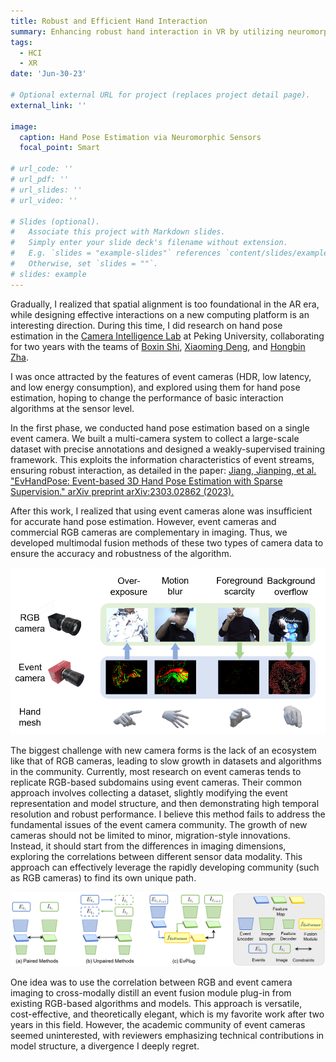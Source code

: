 ```yaml
---
title: Robust and Efficient Hand Interaction
summary: Enhancing robust hand interaction in VR by utilizing neuromorpgic sensors with multi-modal fusion.
tags:
  - HCI
  - XR
date: 'Jun-30-23'

# Optional external URL for project (replaces project detail page).
external_link: ''

image:
  caption: Hand Pose Estimation via Neuromorphic Sensors
  focal_point: Smart

# url_code: ''
# url_pdf: ''
# url_slides: ''
# url_video: ''

# Slides (optional).
#   Associate this project with Markdown slides.
#   Simply enter your slide deck's filename without extension.
#   E.g. `slides = "example-slides"` references `content/slides/example-slides.md`.
#   Otherwise, set `slides = ""`.
# slides: example
---
```


Gradually, I realized that spatial alignment is too foundational in the AR era, while designing effective interactions on a new computing platform is an interesting direction. During this time, I did research on hand pose estimation in the [Camera Intelligence Lab](https://ci.idm.pku.edu.cn/) at Peking University, collaborating for two years with the teams of [Boxin Shi](https://ci.idm.pku.edu.cn/People.htm), [Xiaoming Deng](https://people.ucas.ac.cn/~dengxm), and [Hongbin Zha](https://scholar.google.com/citations?user=LQxSSgYAAAAJ&hl=zh-CN&oi=ao).

I was once attracted by the features of event cameras (HDR, low latency, and low energy consumption), and explored using them for hand pose estimation, hoping to change the performance of basic interaction algorithms at the sensor level.

In the first phase, we conducted hand pose estimation based on a single event camera. We built a multi-camera system to collect a large-scale dataset with precise annotations and designed a weakly-supervised training framework. This exploits the information characteristics of event streams, ensuring robust interaction, as detailed in the paper: [Jiang, Jianping, et al. "EvHandPose: Event-based 3D Hand Pose Estimation with Sparse Supervision." arXiv preprint arXiv:2303.02862 (2023).](https://arxiv.org/abs/2303.02862)

After this work, I realized that using event cameras alone was insufficient for accurate hand pose estimation. However, event cameras and commercial RGB cameras are complementary in imaging. Thus, we developed multimodal fusion methods of these two types of camera data to ensure the accuracy and robustness of the algorithm.

![evrgbhand](evrgbhand.png "Complementary Usage of Event Cameras and RGB Cameras")


The biggest challenge with new camera forms is the lack of an ecosystem like that of RGB cameras, leading to slow growth in datasets and algorithms in the community. 
Currently, most research on event cameras tends to replicate RGB-based subdomains using event cameras. Their common approach involves collecting a dataset, slightly modifying the event representation and model structure, and then demonstrating high temporal resolution and robust performance. 
I believe this method fails to address the fundamental issues of the event camera community. The growth of new cameras should not be limited to minor, migration-style innovations. Instead, it should start from the differences in imaging dimensions, exploring the correlations between different sensor data modality. 
This approach can effectively leverage the rapidly developing community (such as RGB cameras) to find its own unique path.

![evplug](evplug.png "Learn a Plug-and-Play Module for Event and Image Fusion")

One idea was to use the correlation between RGB and event camera imaging to cross-modally distill an event fusion module plug-in from existing RGB-based algorithms and models. 
This approach is versatile, cost-effective, and theoretically elegant, which is my favorite work after two years in this field. 
However, the academic community of event cameras seemed uninterested, with reviewers emphasizing technical contributions in model structure, a divergence I deeply regret.
